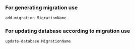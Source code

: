 ﻿### For generating migration use
```sh
add-migration MigrationName
```
### For updating database according to migration use
```sh
update-database MigrationName
```